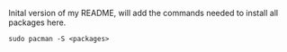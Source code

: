Inital version of my README, will add the commands needed to install all packages here.

```sudo pacman -S <packages>```

